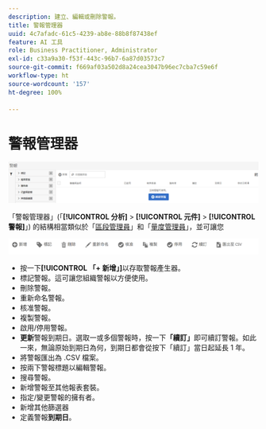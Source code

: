 ```yaml
---
description: 建立、編輯或刪除警報。
title: 警報管理器
uuid: 4c7afadc-61c5-4239-ab8e-88b8f87438ef
feature: AI 工具
role: Business Practitioner, Administrator
exl-id: c33a9a30-f53f-443c-96b7-6a87d03573c7
source-git-commit: f669af03a502d8a24cea3047b96ec7cba7c59e6f
workflow-type: ht
source-wordcount: '157'
ht-degree: 100%

---
```


# 警報管理器

![](assets/alert-manager.png)

「警報管理器」(「**[!UICONTROL 分析]** > **[!UICONTROL 元件]** > **[!UICONTROL 警報]**」) 的結構相當類似於「[區段管理員](https://experienceleague.adobe.com/docs/analytics/components/segmentation/segmentation-workflow/seg-manage.html?lang=zh-Hant)」和「[量度管理員](https://experienceleague.adobe.com/docs/analytics/components/calculated-metrics/calcmetric-workflow/cm-manager.html?lang=zh-Hant)」，並可讓您

![](assets/alert-manager-tasks.png)

* 按一下&#x200B;**[!UICONTROL 「+ 新增」]**&#x200B;以存取警報產生器。
* 標記警報。這可讓您組織警報以方便使用。
* 刪除警報。
* 重新命名警報。
* 核准警報。
* 複製警報。
* 啟用/停用警報。
* **更新**&#x200B;警報到期日。選取一或多個警報時，按一下&#x200B;**「續訂」**&#x200B;即可續訂警報。如此一來，無論原始到期日為何，到期日都會從按下「續訂」當日起延長 1 年。
* 將警報匯出為 .CSV 檔案。
* 按兩下警報標題以編輯警報。
* 搜尋警報。
* 新增警報至其他報表套裝。
* 指定/變更警報的擁有者。
* 新增其他篩選器
* 定義警報&#x200B;**到期日**。
